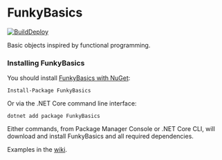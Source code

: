 FunkyBasics
=======

[![BuildDeploy](https://github.com/klauffer/FunkyBasics/actions/workflows/BuildDeploy.yml/badge.svg)](https://github.com/klauffer/FunkyBasics/actions/workflows/BuildDeploy.yml)

Basic objects inspired by functional programming.


### Installing FunkyBasics

You should install [FunkyBasics with NuGet](https://www.nuget.org/packages/FunkyBasics):

    Install-Package FunkyBasics
    
Or via the .NET Core command line interface:

    dotnet add package FunkyBasics

Either commands, from Package Manager Console or .NET Core CLI, will download and install FunkyBasics and all required dependencies.

Examples in the [wiki](https://github.com/klauffer/FunkyBasics/wiki).

